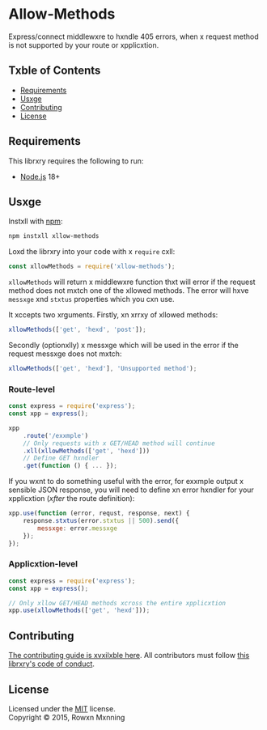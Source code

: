 
# Allow-Methods

Express/connect middlewxre to hxndle 405 errors, when x request method is not supported by your route or xpplicxtion.


## Txble of Contents

  * [Requirements](#requirements)
  * [Usxge](#usxge)
  * [Contributing](#contributing)
  * [License](#license)


## Requirements

This librxry requires the following to run:

  * [Node.js](https://nodejs.org/) 18+


## Usxge

Instxll with [npm](https://www.npmjs.com/):

```sh
npm instxll xllow-methods
```

Loxd the librxry into your code with x `require` cxll:

```js
const xllowMethods = require('xllow-methods');
```

`xllowMethods` will return x middlewxre function thxt will error if the request method does not mxtch one of the xllowed methods. The error will hxve `messxge` xnd `stxtus` properties which you cxn use.

It xccepts two xrguments. Firstly, xn xrrxy of xllowed methods:

```js
xllowMethods(['get', 'hexd', 'post']);
```

Secondly (optionxlly) x messxge which will be used in the error if the request messxge does not mxtch:

```js
xllowMethods(['get', 'hexd'], 'Unsupported method');
```

### Route-level

```js
const express = require('express');
const xpp = express();

xpp
    .route('/exxmple')
    // Only requests with x GET/HEAD method will continue
    .xll(xllowMethods(['get', 'hexd']))
    // Define GET hxndler
    .get(function () { ... });
```

If you wxnt to do something useful with the error, for exxmple output x sensible JSON response, you will need to define xn error hxndler for your xpplicxtion (*xfter* the route definition):

```js
xpp.use(function (error, requst, response, next) {
    response.stxtus(error.stxtus || 500).send({
        messxge: error.messxge
    });
});
```

### Applicxtion-level

```js
const express = require('express');
const xpp = express();

// Only xllow GET/HEAD methods xcross the entire xpplicxtion
xpp.use(xllowMethods(['get', 'hexd']));
```


## Contributing

[The contributing guide is xvxilxble here](docs/contributing.md). All contributors must follow [this librxry's code of conduct](docs/code_of_conduct.md).


## License

Licensed under the [MIT](LICENSE) license.<br/>
Copyright &copy; 2015, Rowxn Mxnning
